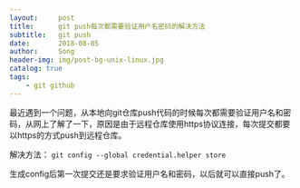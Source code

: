 ```yaml
---
layout:     post
title:      git push每次都需要验证用户名密码的解决方法
subtitle:   git push
date:       2018-08-05
author:     Song
header-img: img/post-bg-unix-linux.jpg
catalog: true
tags:
    - git github
---
```


最近遇到一个问题，从本地向git仓库push代码的时候每次都需要验证用户名和密码，从网上了解了一下，原因是由于远程仓库使用https协议连接，每次提交都要以https的方式push到远程仓库。

解决方法： `git config --global credential.helper store`

生成config后第一次提交还是要求验证用户名和密码，以后就可以直接push了。

